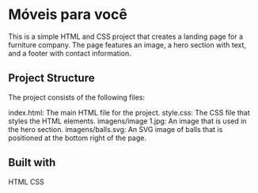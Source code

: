# Móveis para você

This is a simple HTML and CSS project that creates a landing page for a furniture company. The page features an image, a hero section with text, and a footer with contact information.

##  Project Structure

The project consists of the following files:

index.html: The main HTML file for the project.
style.css: The CSS file that styles the HTML elements.
imagens/image 1.jpg: An image that is used in the hero section.
imagens/balls.svg: An SVG image of balls that is positioned at the bottom right of the page.

##  Built with

HTML
CSS
